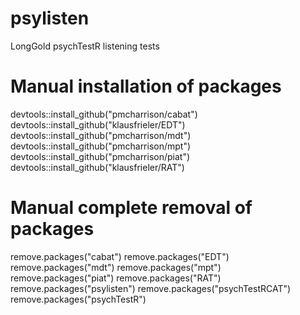 # psylisten
LongGold psychTestR listening tests


# Manual installation of packages
devtools::install_github("pmcharrison/cabat")
devtools::install_github("klausfrieler/EDT")
devtools::install_github("pmcharrison/mdt")
devtools::install_github("pmcharrison/mpt")
devtools::install_github("pmcharrison/piat")
devtools::install_github("klausfrieler/RAT")

# Manual complete removal of packages
remove.packages("cabat")
remove.packages("EDT")
remove.packages("mdt")
remove.packages("mpt")
remove.packages("piat")
remove.packages("RAT")
remove.packages("psylisten")
remove.packages("psychTestRCAT")
remove.packages("psychTestR")
